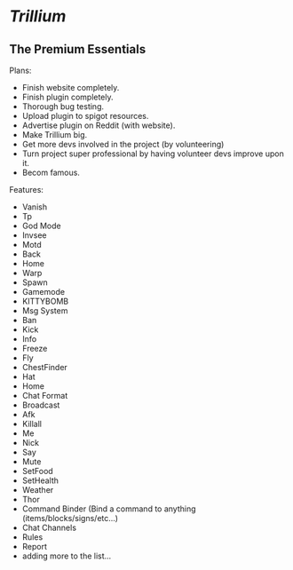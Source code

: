 # *Trillium*
The Premium Essentials
---
Plans:
* Finish website completely.
* Finish plugin completely.
* Thorough bug testing.
* Upload plugin to spigot resources.
* Advertise plugin on Reddit (with website).
* Make Trillium big.
* Get more devs involved in the project (by volunteering)
* Turn project super professional by having volunteer devs improve upon it.
* Becom famous.

Features:
* Vanish
* Tp
* God Mode
* Invsee
* Motd
* Back
* Home
* Warp
* Spawn
* Gamemode
* KITTYBOMB
* Msg System
* Ban
* Kick
* Info
* Freeze
* Fly
* ChestFinder
* Hat
* Home
* Chat Format
* Broadcast
* Afk
* Killall
* Me
* Nick
* Say
* Mute
* SetFood
* SetHealth
* Weather
* Thor
* Command Binder (Bind a command to anything (items/blocks/signs/etc...)
* Chat Channels
* Rules
* Report
* adding more to the list...
